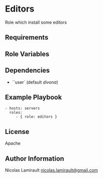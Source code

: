 Editors
=========

Role which install some editors

Requirements
------------


Role Variables
--------------


Dependencies
------------

* ``user` (default *divona*)


Example Playbook
----------------

    - hosts: servers
      roles:
         - { role: editors }

License
-------

Apache

Author Information
------------------

Nicolas Lamirault <nicolas.lamirault@gmail.com>
